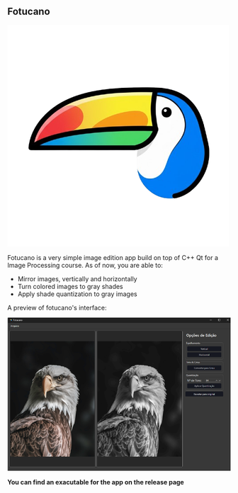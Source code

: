 ## Fotucano

![Fotucano's Logo](./logo.png)

Fotucano is a very simple image edition app build on top of C++ Qt for a Image Processing course. As of now, you are able to:
- Mirror images, vertically and horizontally
- Turn colored images to gray shades
- Apply shade quantization to gray images

A preview of fotucano's interface:

![Fotucano's Logo](./assets/preview.png)

**You can find an exacutable for the app on the release page**
